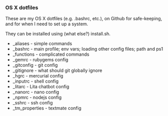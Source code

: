 ### OS X dotfiles

These are my OS X dotfiles (e.g. .bashrc, etc.), on Github for safe-keeping, and for when I need to set up a system.

They can be installed using (what else?) install.sh.

* _aliases       - simple commands
* _bashrc        - main profile; env vars; loading other config files; path and ps1
* _functions     - complicated commands
* _gemrc         - rubygems config
* _gitconfig     - git config
* _gitignore     - what should git globally ignore
* _hgrc          - mercurial config
* _inputrc       - shell config
* _litarc        - Lita chatbot config
* _nanorc        - nano config
* _npmrc         - nodejs config
* _sshrc         - ssh config
* _tm_properties - textmate config
